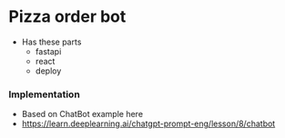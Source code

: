 # Pizza order bot
* Has these parts
  * fastapi
  * react
  * deploy

### Implementation
* Based on ChatBot example here
* https://learn.deeplearning.ai/chatgpt-prompt-eng/lesson/8/chatbot